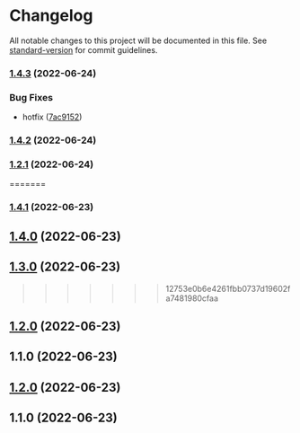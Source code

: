 # Changelog

All notable changes to this project will be documented in this file. See [standard-version](https://github.com/conventional-changelog/standard-version) for commit guidelines.

### [1.4.3](https://github.com/sammyKimGoorm/releaseTest/compare/v1.4.2...v1.4.3) (2022-06-24)


### Bug Fixes

* hotfix ([7ac9152](https://github.com/sammyKimGoorm/releaseTest/commit/7ac9152d1fe9e165b9b971fb48995e1ce7a9e75f))

### [1.4.2](https://github.com/sammyKimGoorm/releaseTest/compare/v1.2.1...v1.4.2) (2022-06-24)

### [1.2.1](https://github.com/sammyKimGoorm/releaseTest/compare/v1.2.0...v1.2.1) (2022-06-24)
=======
### [1.4.1](https://github.com/sammyKimGoorm/releaseTest/compare/v1.4.0...v1.4.1) (2022-06-23)

## [1.4.0](https://github.com/sammyKimGoorm/releaseTest/compare/v1.3.0...v1.4.0) (2022-06-23)

## [1.3.0](https://github.com/sammyKimGoorm/releaseTest/compare/v1.2.0...v1.3.0) (2022-06-23)
>>>>>>> 12753e0b6e4261fbb0737d19602fa7481980cfaa

## [1.2.0](https://github.com/sammyKimGoorm/releaseTest/compare/v1.1.0...v1.2.0) (2022-06-23)

## 1.1.0 (2022-06-23)

## [1.2.0](https://github.com/sammyKimGoorm/release/compare/v1.1.0...v1.2.0) (2022-06-23)

## 1.1.0 (2022-06-23)
